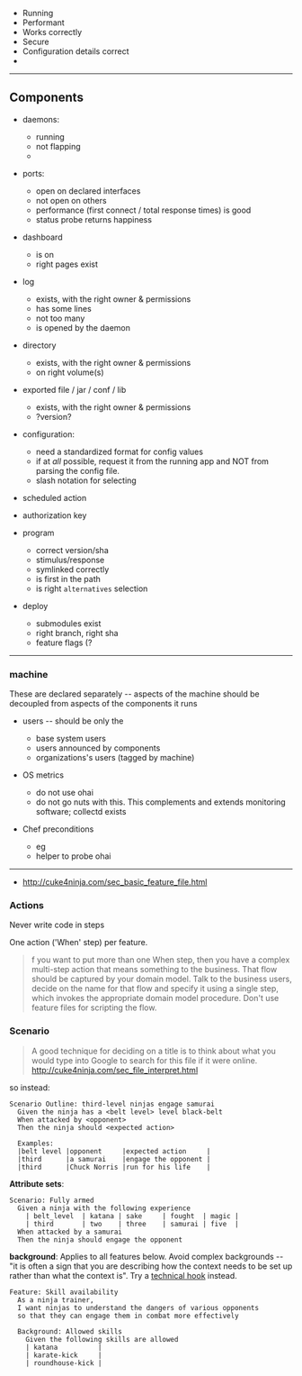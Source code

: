 
* Running
* Performant
* Works correctly
* Secure
* Configuration details correct
* 



__________________________________________________________________________

## Components

* daemons:
  - running
  - not flapping
  - 
* ports:
  - open on declared interfaces
  - not open on others
  - performance (first connect / total response times) is good
  - status probe returns happiness
  
* dashboard
  - is on
  - right pages exist
* log
  - exists, with the right owner & permissions
  - has some lines
  - not too many
  - is opened by the daemon
* directory
  - exists, with the right owner & permissions
  - on right volume(s)
* exported file / jar / conf / lib
  - exists, with the right owner & permissions
  - ?version?
* configuration:
  - need a standardized format for config values
  - if at *all* possible, request it from the running app and NOT from parsing the config file.
  - slash notation for selecting
* scheduled action
* authorization key

* program
  - correct version/sha
  - stimulus/response
  - symlinked correctly
  - is first in the path
  - is right `alternatives` selection 
* deploy
  - submodules exist
  - right branch, right sha
  - feature flags (?

__________________________________________________________________________

### machine

These are declared separately -- aspects of the machine should be decoupled from aspects of the components it runs

* users -- should be only the
  - base system users
  - users announced by components
  - organizations's users (tagged by machine)
  
* OS metrics
  - do not use ohai
  - do not go nuts with this. This complements and extends monitoring software; collectd exists

* Chef preconditions
  - eg 
  - helper to probe ohai
  
  

__________________________________________________________________________


* http://cuke4ninja.com/sec_basic_feature_file.html

### Actions


Never write code in steps


One action ('When' step) per feature.
> f you want to put more than one When step, then you have a complex multi-step action that means something to the business. That flow should be captured by your domain model. Talk to the business users, decide on the name for that flow and specify it using a single step, which invokes the appropriate domain model procedure. Don't use feature files for scripting the flow.

### Scenario

> A good technique for deciding on a title is to think about what you would type into Google to search for this file if it were online. http://cuke4ninja.com/sec_file_interpret.html


so instead:

    Scenario Outline: third-level ninjas engage samurai
      Given the ninja has a <belt level> level black-belt 
      When attacked by <opponent>
      Then the ninja should <expected action>

      Examples:
      |belt level |opponent     |expected action	 |
      |third      |a samurai    |engage the opponent |
      |third      |Chuck Norris |run for his life	 |

**Attribute sets**:

    Scenario: Fully armed 
      Given a ninja with the following experience
        | belt_level  | katana | sake     | fought  | magic |
        | third       | two    | three    | samurai | five  |
      When attacked by a samurai
      Then the ninja should engage the opponent


**background**: Applies to all features below. Avoid complex backgrounds -- "it is often a sign that you are describing how the context needs to be set up rather than what the context is". Try a [technical hook](http://cuke4ninja.com/sec_hooks.html) instead.

    Feature: Skill availability
      As a ninja trainer, 
      I want ninjas to understand the dangers of various opponents 
      so that they can engage them in combat more effectively 

      Background: Allowed skills
        Given the following skills are allowed
        | katana          |
        | karate-kick     |
        | roundhouse-kick |
